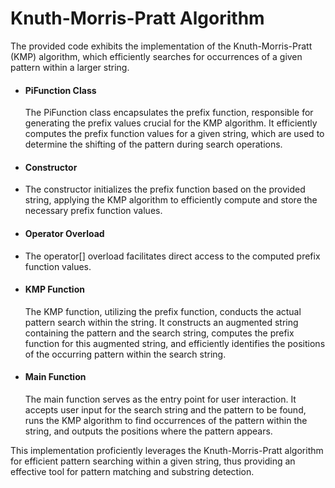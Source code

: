 # Knuth-Morris-Pratt Algorithm

The provided code exhibits the implementation of the Knuth-Morris-Pratt (KMP) algorithm, which efficiently searches for occurrences of a given pattern within a larger string.

* #### PiFunction Class

  The PiFunction class encapsulates the prefix function, responsible for generating the prefix values crucial for the KMP algorithm. It efficiently computes the prefix function values for a given string, which are used to determine the shifting of the pattern during search operations.

* #### Constructor
- The constructor initializes the prefix function based on the provided string, applying the KMP algorithm to efficiently compute and store the necessary prefix function values.

* #### Operator Overload
- The operator[] overload facilitates direct access to the computed prefix function values.

* #### KMP Function

  The KMP function, utilizing the prefix function, conducts the actual pattern search within the string. It constructs an augmented string containing the pattern and the search string, computes the prefix function for this augmented string, and efficiently identifies the positions of the occurring pattern within the search string.

* #### Main Function

  The main function serves as the entry point for user interaction. It accepts user input for the search string and the pattern to be found, runs the KMP algorithm to find occurrences of the pattern within the string, and outputs the positions where the pattern appears.

This implementation proficiently leverages the Knuth-Morris-Pratt algorithm for efficient pattern searching within a given string, thus providing an effective tool for pattern matching and substring detection.
